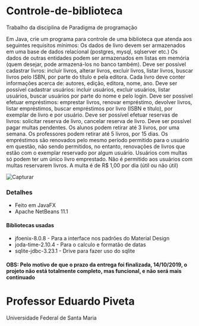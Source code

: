 # Controle-de-biblioteca
Trabalho da disciplina de Paradigma de programação

Em Java, crie um programa para controle de uma biblioteca que atenda aos seguintes requisitos mínimos:
Os dados de livro devem ser armazenados em uma base de dados relacional (postgres, mysql, sqlserver etc.)
Os dados de outras entidades podem ser armazenados em listas em memória (quem desejar, pode armazená-los no banco também).
Deve ser possível cadastrar livros: incluir livros, alterar livros, excluir livros, listar livros, buscar livros pelo ISBN, por parte do título e pela editora.
Cada livro deve conter informações acerca de: autores, edição, editora, nome, ano.
Deve ser possível cadastrar usuários: incluir usuários, excluir usuários, listar usuários, buscar usuários por parte do nome e pelo login.
Deve ser possível efetuar empréstimos: emprestar livros, renovar empréstimo, devolver livros, listar empréstimos, buscar empréstimos por livro (ISBN e título), por exemplar de livro e por usuário.
Deve ser possível efetuar reservas de livros: solicitar reserva de livro, cancelar reserva de livro.
Deve ser possível pagar multas pendentes.
Os alunos podem retirar até 3 livros, por uma semana. Os professores podem retirar até 5 livros, por 15 dias.
Os empréstimos são renovados pelo mesmo período permitido para o usuário em questão, não sendo permitidos, no entanto, renovações de livros que estão com o exemplar reservado por algum usuário. 
Usuários com multas só podem ter um único livro emprestado.
Não é permitido aos usuários com multas reservarem livros.
A multa é de R$ 1,00 por dia (útil ou não útil)

![Capturar](https://user-images.githubusercontent.com/9409514/66796344-bbf3a200-eedd-11e9-8788-bb86876413b4.jpg)


### Detalhes
* Feito em JavaFX
* Apache NetBeans 11.1
#### Bibliotecas usadas
* jfoenix-8.0.8  - Para a interface nos padrões do Material Design
* joda-time-2.10.4  - Para o calculo e formatão de datas
* sqlite-jdbc-3.23.1 - Drive para fazer uso do sqlite

#### OBS: Pelo motivo de que o prazo da entrega foi finalizada, 14/10/2019, o projeto não está totalmente completo, mas funcional, e não será mais continuado 

# Professor Eduardo Piveta
  Universidade Federal de Santa Maria
